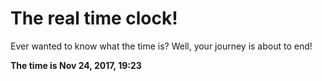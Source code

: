 # The real time clock!

Ever wanted to know what the time is? Well, your journey is about to end!

**The time is Nov 24, 2017, 19:23**